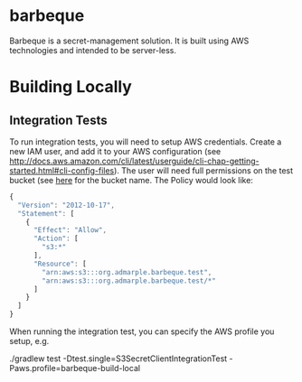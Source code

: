 # barbeque
Barbeque is a secret-management solution.  It is built using AWS technologies and intended to be server-less.

# Building Locally
## Integration Tests
To run integration tests, you will need to setup AWS credentials.  Create a new IAM user, and add it to your AWS
configuration (see http://docs.aws.amazon.com/cli/latest/userguide/cli-chap-getting-started.html#cli-config-files).
The user will need full permissions on the test bucket
(see [here](https://github.com/admarple/barbeque/blob/master/src/test/java/org/admarple/barbeque/client/s3/S3SecretClientIntegrationTest.java#L30)
for the bucket name.  The Policy would look like:

```javascript
{
  "Version": "2012-10-17",
  "Statement": [
    {
      "Effect": "Allow",
      "Action": [
        "s3:*"
      ],
      "Resource": [
        "arn:aws:s3:::org.admarple.barbeque.test",
        "arn:aws:s3:::org.admarple.barbeque.test/*"
      ]
    }
  ]
}
```

When running the integration test, you can specify the AWS profile you setup, e.g.

./gradlew test -Dtest.single=S3SecretClientIntegrationTest -Paws.profile=barbeque-build-local
